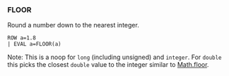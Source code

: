 <!--
This is generated by ESQL’s AbstractFunctionTestCase. Do no edit it. See ../README.md for how to regenerate it.
-->

### FLOOR
Round a number down to the nearest integer.

```esql
ROW a=1.8
| EVAL a=FLOOR(a)
```
Note: This is a noop for `long` (including unsigned) and `integer`.
For `double` this picks the closest `double` value to the integer
similar to [Math.floor](https://docs.oracle.com/en/java/javase/11/docs/api/java.base/java/lang/Math.html#floor(double)).
